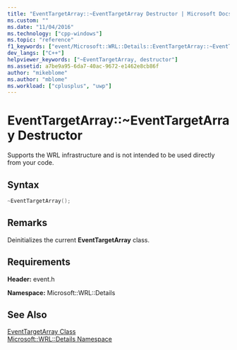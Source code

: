 ```yaml
---
title: "EventTargetArray::~EventTargetArray Destructor | Microsoft Docs"
ms.custom: ""
ms.date: "11/04/2016"
ms.technology: ["cpp-windows"]
ms.topic: "reference"
f1_keywords: ["event/Microsoft::WRL::Details::EventTargetArray::~EventTargetArray"]
dev_langs: ["C++"]
helpviewer_keywords: ["~EventTargetArray, destructor"]
ms.assetid: a7be9a95-6da7-40ac-9672-e1462e8cb86f
author: "mikeblome"
ms.author: "mblome"
ms.workload: ["cplusplus", "uwp"]
---
```

# EventTargetArray::~EventTargetArray Destructor
Supports the WRL infrastructure and is not intended to be used directly from your code.  
  
## Syntax  
  
```cpp  
~EventTargetArray();  
```  
  
## Remarks  
 Deinitializes the current **EventTargetArray** class.  
  
## Requirements  
 **Header:** event.h  
  
 **Namespace:** Microsoft::WRL::Details  
  
## See Also  
 [EventTargetArray Class](../windows/eventtargetarray-class.md)   
 [Microsoft::WRL::Details Namespace](../windows/microsoft-wrl-details-namespace.md)